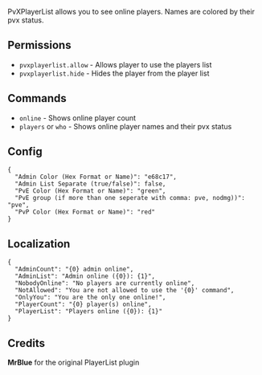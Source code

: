 PvXPlayerList allows you to see online players. Names are colored by their pvx status.

## Permissions

* `pvxplayerlist.allow` - Allows player to use the players list
* `pvxplayerlist.hide` - Hides the player from the player list

## Commands

* `online` - Shows online player count
* `players` or `who` - Shows online player names and their pvx status

## Config
```
{
  "Admin Color (Hex Format or Name)": "e68c17",
  "Admin List Separate (true/false)": false,
  "PvE Color (Hex Format or Name)": "green",
  "PvE group (if more than one seperate with comma: pve, nodmg))": "pve",
  "PvP Color (Hex Format or Name)": "red"
}
```

## Localization
```
{
  "AdminCount": "{0} admin online",
  "AdminList": "Admin online ({0}): {1}",
  "NobodyOnline": "No players are currently online",
  "NotAllowed": "You are not allowed to use the '{0}' command",
  "OnlyYou": "You are the only one online!",
  "PlayerCount": "{0} player(s) online",
  "PlayerList": "Players online ({0}): {1}"
}
```

## Credits
**MrBlue** for the original PlayerList plugin
